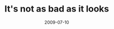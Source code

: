 ---
layout: base.njk
title : 'It&#39;s not as bad as it looks' 
view_title : 'It&#39;s not as bad as it looks' 
year : '2009' 
date : '2009-07-10' 
img_file : '/drawing/itsnotasbadasitlooks.png' 
html_file : 'itsnotasbadasitlooks' 
next_html : 'whatshouldido.html' 
year_order : '203' 
permalink : "title/{{html_file}}.html"
---